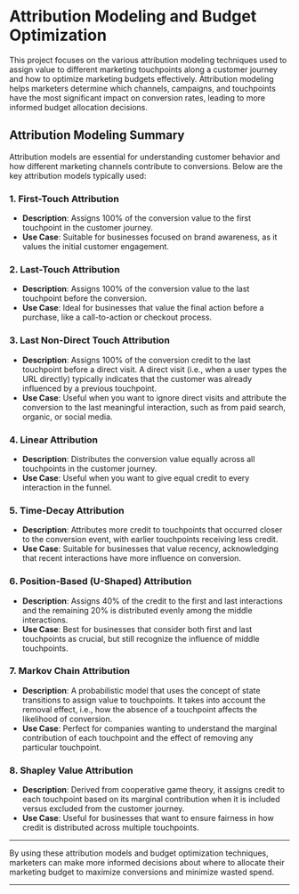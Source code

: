 # Attribution Modeling and Budget Optimization

This project focuses on the various attribution modeling techniques used to assign value to different marketing touchpoints along a customer journey and how to optimize marketing budgets effectively. Attribution modeling helps marketers determine which channels, campaigns, and touchpoints have the most significant impact on conversion rates, leading to more informed budget allocation decisions.

## Attribution Modeling Summary

Attribution models are essential for understanding customer behavior and how different marketing channels contribute to conversions. Below are the key attribution models typically used:

### 1. **First-Touch Attribution**
   - **Description**: Assigns 100% of the conversion value to the first touchpoint in the customer journey.
   - **Use Case**: Suitable for businesses focused on brand awareness, as it values the initial customer engagement.
   
### 2. **Last-Touch Attribution**
   - **Description**: Assigns 100% of the conversion value to the last touchpoint before the conversion.
   - **Use Case**: Ideal for businesses that value the final action before a purchase, like a call-to-action or checkout process.

### 3. Last Non-Direct Touch Attribution
   - **Description**: Assigns 100% of the conversion credit to the last touchpoint before a direct visit. A direct visit (i.e., when a user types the URL directly) typically indicates that the customer was already influenced by a previous touchpoint.
   - **Use Case**: Useful when you want to ignore direct visits and attribute the conversion to the last meaningful interaction, such as from paid search, organic, or social media.

### 4. **Linear Attribution**
   - **Description**: Distributes the conversion value equally across all touchpoints in the customer journey.
   - **Use Case**: Useful when you want to give equal credit to every interaction in the funnel.

### 5. **Time-Decay Attribution**
   - **Description**: Attributes more credit to touchpoints that occurred closer to the conversion event, with earlier touchpoints receiving less credit.
   - **Use Case**: Suitable for businesses that value recency, acknowledging that recent interactions have more influence on conversion.

### 6. **Position-Based (U-Shaped) Attribution**
   - **Description**: Assigns 40% of the credit to the first and last interactions and the remaining 20% is distributed evenly among the middle interactions.
   - **Use Case**: Best for businesses that consider both first and last touchpoints as crucial, but still recognize the influence of middle touchpoints.

### 7. **Markov Chain Attribution**
   - **Description**: A probabilistic model that uses the concept of state transitions to assign value to touchpoints. It takes into account the removal effect, i.e., how the absence of a touchpoint affects the likelihood of conversion.
   - **Use Case**: Perfect for companies wanting to understand the marginal contribution of each touchpoint and the effect of removing any particular touchpoint.

### 8. **Shapley Value Attribution**
   - **Description**: Derived from cooperative game theory, it assigns credit to each touchpoint based on its marginal contribution when it is included versus excluded from the customer journey.
   - **Use Case**: Useful for businesses that want to ensure fairness in how credit is distributed across multiple touchpoints.

---

By using these attribution models and budget optimization techniques, marketers can make more informed decisions about where to allocate their marketing budget to maximize conversions and minimize wasted spend.

---